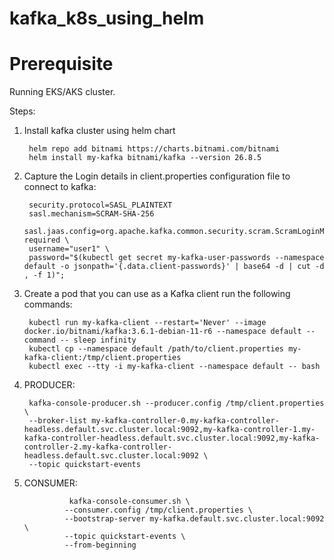 # kafka_k8s_using_helm

Prerequisite
=============

Running EKS/AKS cluster.

Steps:
1. Install kafka cluster using helm chart

        helm repo add bitnami https://charts.bitnami.com/bitnami
        helm install my-kafka bitnami/kafka --version 26.8.5

2. Capture the Login details in client.properties configuration file to connect to kafka:

        security.protocol=SASL_PLAINTEXT
        sasl.mechanism=SCRAM-SHA-256
        sasl.jaas.config=org.apache.kafka.common.security.scram.ScramLoginModule required \
        username="user1" \
        password="$(kubectl get secret my-kafka-user-passwords --namespace default -o jsonpath='{.data.client-passwords}' | base64 -d | cut -d , -f 1)";

3. Create a pod that you can use as a Kafka client run the following commands:

        kubectl run my-kafka-client --restart='Never' --image docker.io/bitnami/kafka:3.6.1-debian-11-r6 --namespace default --command -- sleep infinity
        kubectl cp --namespace default /path/to/client.properties my-kafka-client:/tmp/client.properties
        kubectl exec --tty -i my-kafka-client --namespace default -- bash

4. PRODUCER:

        kafka-console-producer.sh --producer.config /tmp/client.properties \
        --broker-list my-kafka-controller-0.my-kafka-controller-headless.default.svc.cluster.local:9092,my-kafka-controller-1.my-kafka-controller-headless.default.svc.cluster.local:9092,my-kafka-controller-2.my-kafka-controller-headless.default.svc.cluster.local:9092 \
        --topic quickstart-events

5. CONSUMER:

                 kafka-console-consumer.sh \
                --consumer.config /tmp/client.properties \
                --bootstrap-server my-kafka.default.svc.cluster.local:9092 \
                --topic quickstart-events \
                --from-beginning
